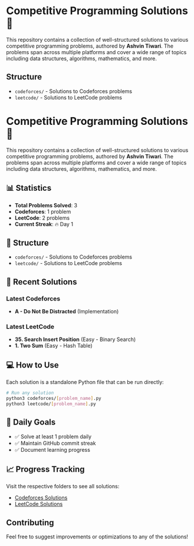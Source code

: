 # Competitive Programming Solutions 🧠

This repository contains a collection of well-structured solutions to various competitive programming problems, authored by **Ashvin Tiwari**. The problems span across multiple platforms and cover a wide range of topics including data structures, algorithms, mathematics, and more.

## Structure

- `codeforces/` - Solutions to Codeforces problems
- `leetcode/` - Solutions to LeetCode problems

# Competitive Programming Solutions 🧠

This repository contains a collection of well-structured solutions to various competitive programming problems, authored by **Ashvin Tiwari**. The problems span across multiple platforms and cover a wide range of topics including data structures, algorithms, mathematics, and more.

## 📊 Statistics

- **Total Problems Solved**: 3
- **Codeforces**: 1 problem
- **LeetCode**: 2 problems
- **Current Streak**: 🔥 Day 1

## 📁 Structure

- `codeforces/` - Solutions to Codeforces problems
- `leetcode/` - Solutions to LeetCode problems

## 🚀 Recent Solutions

### Latest Codeforces
- **A - Do Not Be Distracted** (Implementation)

### Latest LeetCode  
- **35. Search Insert Position** (Easy - Binary Search)
- **1. Two Sum** (Easy - Hash Table)

## 💻 How to Use

Each solution is a standalone Python file that can be run directly:

```bash
# Run any solution
python3 codeforces/[problem_name].py
python3 leetcode/[problem_name].py
```

## 🎯 Daily Goals

- ✅ Solve at least 1 problem daily
- ✅ Maintain GitHub commit streak
- ✅ Document learning progress

## 📈 Progress Tracking

Visit the respective folders to see all solutions:
- [Codeforces Solutions](./codeforces/)
- [LeetCode Solutions](./leetcode/)

## Contributing

Feel free to suggest improvements or optimizations to any of the solutions!
